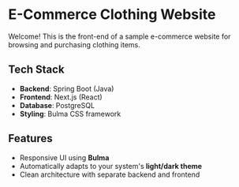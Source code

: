 # E-Commerce Clothing Website

Welcome! This is the front-end of a sample e-commerce website for browsing and purchasing clothing items.

## Tech Stack

- **Backend**: Spring Boot (Java)
- **Frontend**: Next.js (React)
- **Database**: PostgreSQL
- **Styling**: Bulma CSS framework

## Features

- Responsive UI using **Bulma**
- Automatically adapts to your system's **light/dark theme**
- Clean architecture with separate backend and frontend
